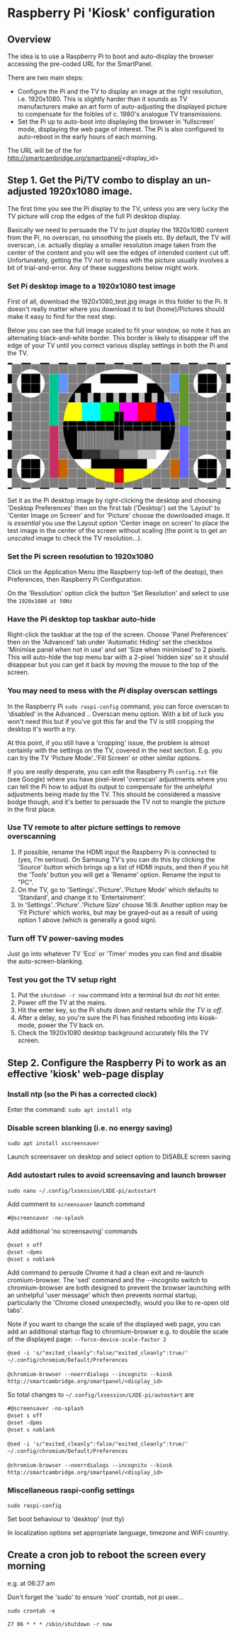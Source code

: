 # Raspberry Pi 'Kiosk' configuration

## Overview

The idea is to use a Raspberry Pi to boot and auto-display the browser accessing the 
pre-coded URL for the SmartPanel.

There are two main steps:
* Configure the Pi and the TV to display an image at the right resolution, i.e. 1920x1080. This is
slightly harder than it sounds as TV manufacturers make an art form of auto-adjusting the 
displayed picture to compensate for the foibles of c. 1980's analogue TV transmissions.
* Set the Pi up to auto-boot into displaying the browser in 'fullscreen' mode, displaying the web
page of interest. The Pi is also configured to auto-reboot in the early hours of each morning.

The URL will be of the for http://smartcambridge.org/smartpanel/<display_id>

## Step 1. Get the Pi/TV combo to display an un-adjusted 1920x1080 image.

The first time you see the Pi display to the TV, unless you are very lucky the TV picture will
crop the edges of the full Pi desktop display.

Basically we need to persuade the TV to just display the 1920x1080 content from the Pi, no
overscan, no smoothing the pixels etc. By default, the TV will overscan, i.e. actually display
a smaller resolution image taken from the center of the content and you will see the edges of
intended content cut off. Unfortunately, getting the TV *not* to mess with the picture usually
involves a bit of trial-and-error. Any of these suggestions below might work.

### Set Pi desktop image to a 1920x1080 test image

First of all, download the 1920x1080_test.jpg image in this folder to the Pi. It doesn't really matter where you
download it to but (home)/Pictures should make it easy to find for the next step.

Below you can see the full image scaled to fit your window, so note it has an alternating black-and-white border.
This border is likely to disappear off the edge of your TV until you correct various display settings in both the Pi
and the TV.

![TV test image](1920x1080_test.jpg "Test TV image")

Set it as the
Pi desktop image by right-clicking the desktop and choosing 'Desktop Preferences' then on the first tab ('Desktop') set
the 'Layout' to 'Center Image on Screen' and for 'Picture' choose the downloaded image. 
It is *essential* you use the 
Layout option 'Center image on screen' to place the test image in the center of the screen without scaling 
(the point is to get an *unscaled* image to check the TV resolution...).

### Set the Pi screen resolution to 1920x1080

Click on the Application Menu (the Raspberry top-left of the destop), then Preferences, then
Raspberry Pi Configuration.

On the 'Resolution' option click the button 'Set Resolution' and select to use the ```1920x1080 at 50Hz```

### Have the Pi desktop top taskbar auto-hide

Right-click the taskbar at the top of the screen.  Choose 'Panel Preferences' then on the 'Advanced' tab
under 'Automatic Hiding' set the checkbox 'Minimise panel when not in use' and set 'Size when minimised'
to 2 pixels. This will auto-hide the top menu bar with a 2-pixel 'hidden
size' so it should disappear but you can get it back by moving the mouse to the top
of the screen.

### You may need to mess with the *Pi* display overscan settings

In the Raspberry Pi ```sudo raspi-config``` command, you can force overscan to 'disabled' in
the Advanced .. Overscan menu option. With a bit of luck you won't need this but if you've got this
far and the TV is still cropping the desktop it's worth a try.

At this point, if you still have a 'cropping' issue, the problem is almost certainly with the settings
on the TV, covered in the next section.  E.g. you can try the TV 'Picture Mode'..'Fill Screen' or other similar options.

If you are *really* desperate, you can edit the Raspberry Pi ```config.txt``` file (see Google) where you
have pixel-level 'overscan' adjustments where you can tell the Pi how to adjust its output to compensate for
the unhelpful adjustments being made by the TV. This should be considered a massive bodge though, and it's
better to persuade the TV not to mangle the picture in the first place.

### Use TV remote to alter picture settings to remove overscanning

1. If possible, rename the HDMI input the Raspberry Pi is connected to (yes, I'm serious).
On Samsung TV's you can do this by clicking the 'Source' button which brings up a list of
HDMI inputs, and then if you hit the 'Tools' button you will get a 'Rename' option.  Rename the
input to "PC".
2. On the TV, go to 'Settings'..'Picture'..'Picture Mode' which defaults to 'Standard', and change it to
'Entertainment'.
3. In 'Settings'..'Picture'..'Picture Size' choose 16:9. Another option may be 'Fit Picture' which works,
but may be grayed-out as a result of using option 1 above (which is generally a good sign).

### Turn off TV power-saving modes

Just go into whatever TV 'Eco' or 'Timer' modes you can find and disable the auto-screen-blanking.

### Test you got the TV setup right

1. Put the ```shutdown -r now``` command into a terminal but do *not* hit enter.
2. Power off the TV at the mains.
3. Hit the enter key, so the Pi shuts down and restarts *while the TV is off*.
4. After a delay, so you're sure the Pi has finished rebooting into kiosk-mode, power the TV back on.
5. Check the 1920x1080 desktop background accurately fills the TV screen.

## Step 2. Configure the Raspberry Pi to work as an effective 'kiosk' web-page display

### Install ntp (so the Pi has a corrected clock)
Enter the command:
```sudo apt install ntp```

### Disable screen blanking (i.e. no energy saving)

```
sudo apt install xscreensaver
```
Launch screensaver on desktop and select option to DISABLE screen saving

### Add autostart rules to avoid screensaving and launch browser
```
sudo nano ~/.config/lxsession/LXDE-pi/autostart
```

Add comment to `screensaver` launch command
```
#@screensaver -no-splash
```
Add additional 'no screensaving' commands
```
@xset s off
@xset -dpms
@xset s noblank
```
Add command to persude Chrome it had a clean exit and re-launch cromium-browser. The 'sed' command
and the --incognito switch to chromium-browser are both designed to prevent the browser launching with
an unhelpful 'user message' which then prevents normal startup, particularly the 'Chrome closed unexpectedly,
would you like to re-open old tabs'.

Note if you want to change the scale of the displayed web page, you can add an additional startup
flag to chromium-browser e.g. to double the scale of the displayed page: ```--force-device-scale-factor 2```

```
@sed -i 's/"exited_cleanly":false/"exited_cleanly":true/' ~/.config/chromium/Default/Preferences

@chromium-browser --noerrdialogs --incognito --kiosk http://smartcambridge.org/smartpanel/<display_id>
```
So total changes to ```~/.config/lxsession/LXDE-pi/autostart``` are

```
#@screensaver -no-splash
@xset s off
@xset -dpms
@xset s noblank

@sed -i 's/"exited_cleanly":false/"exited_cleanly":true/' ~/.config/chromium/Default/Preferences

@chromium-browser --noerrdialogs --incognito --kiosk http://smartcambridge.org/smartpanel/<display_id>
```

### Miscellaneous raspi-config settings

```
sudo raspi-config
```

Set boot behaviour to 'desktop' (not tty)

In localization options set appropriate language, timezone and WiFi country.

## Create a cron job to reboot the screen every morning

e.g. at 06:27 am

Don't forget the 'sudo' to ensure 'root' crontab, not pi user...
```
sudo crontab -e
```
```
27 06 * * * /sbin/shutdown -r now
```

